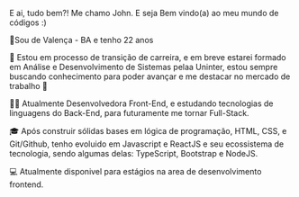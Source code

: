 E ai, tudo bem?! Me chamo John. E seja Bem vindo(a) ao meu mundo de códigos :)

📍Sou de Valença - BA e tenho 22 anos

🚀 Estou em processo de transição de carreira, e em breve estarei formado em Análise e Desenvolvimento de Sistemas pelaa Uninter, estou sempre buscando conhecimento para poder avançar e me destacar no mercado de trabalho 🚀


👩‍💻 Atualmente Desenvolvedora Front-End, e estudando tecnologias de linguagens do Back-End, para futuramente me tornar Full-Stack.

🎓 Após construir sólidas bases em lógica de programação, HTML, CSS, e Git/Github, tenho evoluido em Javascript e ReactJS e seu ecossistema de tecnologia, sendo algumas delas: TypeScript, Bootstrap e NodeJS. 

💻 Atualmente disponivel para estágios na area de desenvolvimento frontend.

